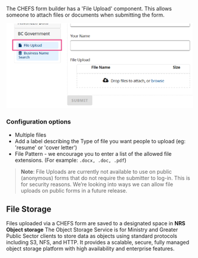 The CHEFS form builder has a 'File Upload' component. This allows someone to attach files or documents  when submitting the form.

![File Upload Component](images/file-upload-1.png)

### Configuration options

- Multiple files
- Add a label describing the Type of file you want people to upload (eg: 'resume' or 'cover letter')
- File Pattern - we encourage you to enter a list of the allowed file extensions. (For example: `.docx, .doc, .pdf`)
  
> **Note**: File Uploads are currently not available to use on public (anonymous) forms that do not require the submitter to log-in.
This is for security reasons. We’re looking into ways we can allow file uploads on public forms in a future release.

## File Storage

Files uploaded via a CHEFS form are saved to a designated space in **NRS Object storage** The Object Storage Service is for Ministry and Greater Public Sector clients to store data as objects using standard protocols including S3, NFS, and HTTP. It provides a scalable, secure, fully managed object storage platform with high availability and enterprise features.